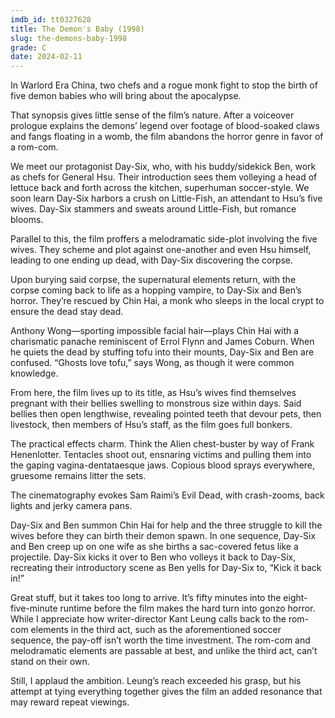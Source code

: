 ```yaml
---
imdb_id: tt0327628
title: The Demon's Baby (1998)
slug: the-demons-baby-1998
grade: C
date: 2024-02-11
---
```


In Warlord Era China, two chefs and a rogue monk fight to stop the birth of five demon babies who will bring about the apocalypse.

That synopsis gives little sense of the film’s nature. After a voiceover prologue explains the demons’ legend over footage of blood-soaked claws and fangs floating in a womb, the film abandons the horror genre in favor of a rom-com.

We meet our protagonist Day-Six, who, with his buddy/sidekick Ben, work as chefs for General Hsu. Their introduction sees them volleying a head of lettuce back and forth across the kitchen, superhuman soccer-style. We soon learn Day-Six harbors a crush on Little-Fish, an attendant to Hsu’s five wives. Day-Six stammers and sweats around Little-Fish, but romance blooms.

Parallel to this, the film proffers a melodramatic side-plot involving the five wives. They scheme and plot against one-another and even Hsu himself, leading to one ending up dead, with Day-Six discovering the corpse.

Upon burying said corpse, the supernatural elements return, with the corpse coming back to life as a hopping vampire, to Day-Six and Ben’s horror. They’re rescued by Chin Hai, a monk who sleeps in the local crypt to ensure the dead stay dead.

Anthony Wong—sporting impossible facial hair—plays Chin Hai with a charismatic panache reminiscent of Errol Flynn and James Coburn. When he quiets the dead by stuffing tofu into their mounts, Day-Six and Ben are confused. “Ghosts love tofu,” says Wong, as though it were common knowledge.

From here, the film lives up to its title, as Hsu’s wives find themselves pregnant with their bellies swelling to monstrous size within days. Said bellies then open lengthwise, revealing pointed teeth that devour pets, then livestock, then members of Hsu’s staff, as the film goes full bonkers.

The practical effects charm. Think the Alien chest-buster by way of Frank Henenlotter. Tentacles shoot out, ensnaring victims and pulling them into the gaping vagina-dentataesque jaws. Copious blood sprays everywhere, gruesome remains litter the sets.

The cinematography evokes Sam Raimi’s Evil Dead, with crash-zooms, back lights and jerky camera pans.

Day-Six and Ben summon Chin Hai for help and the three struggle to kill the wives before they can birth their demon spawn. In one sequence, Day-Six and Ben creep up on one wife as she births a sac-covered fetus like a projectile. Day-Six kicks it over to Ben who volleys it back to Day-Six, recreating their introductory scene as Ben yells for Day-Six to, “Kick it back in!”

Great stuff, but it takes too long to arrive. It’s fifty minutes into the eight-five-minute runtime before the film makes the hard turn into gonzo horror. While I appreciate how writer-director Kant Leung calls back to the rom-com elements in the third act, such as the aforementioned soccer sequence, the pay-off isn’t worth the time investment. The rom-com and melodramatic elements are passable at best, and unlike the third act, can’t stand on their own.

Still, I applaud the ambition. Leung’s reach exceeded his grasp, but his attempt at tying everything together gives the film an added resonance that may reward repeat viewings.
